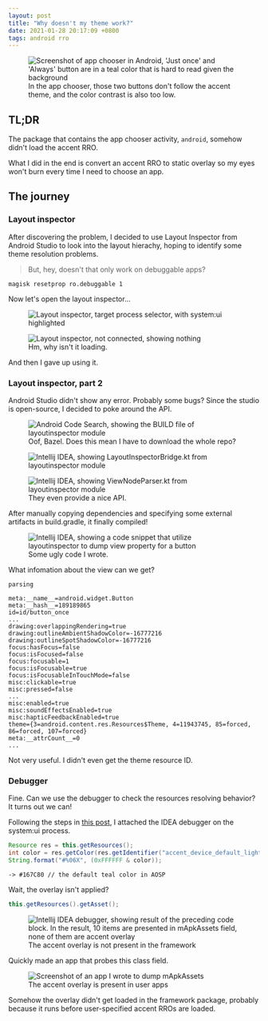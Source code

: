 ```yaml
---
layout: post
title: "Why doesn't my theme work?"
date: 2021-01-28 20:17:09 +0800
tags: android rro
---
```

<figure>
  <img src="{{ site.baseurl }}/assets/framework-accent-rro/chooser.png" alt="Screenshot of app chooser in Android, 'Just once' and 'Always' button are in a teal color that is hard to read given the background">
  <figcaption>In the app chooser, those two buttons don't follow the accent theme, and the color contrast is also too low.</figcaption>
</figure>

## TL;DR

The package that contains the app chooser activity, `android`, somehow didn't load the accent RRO.

What I did in the end is convert an accent RRO to static overlay so my eyes won't burn every time I need to choose an app.

## The journey

### Layout inspector
After discovering the problem, I decided to use Layout Inspector from Android Studio to look into the layout hierachy, hoping to identify some theme resolution problems.

> But, hey, doesn't that only work on debuggable apps?

```shell
magisk resetprop ro.debuggable 1
```
Now let's open the layout inspector...

<figure>
  <img src="{{ site.baseurl }}/assets/framework-accent-rro/inspector-process-system.png" alt="Layout inspector, target process selector, with system:ui highlighted">
</figure>


<figure>
  <img src="{{ site.baseurl }}/assets/framework-accent-rro/inspector-empty.png" alt="Layout inspector, not connected, showing nothing">
  <figcaption>Hm, why isn't it loading.</figcaption>
</figure>

And then I gave up using it.

### Layout inspector, part 2
Android Studio didn't show any error. Probably some bugs?
Since the studio is open-source, I decided to poke around the API.
<figure>
  <img src="{{ site.baseurl }}/assets/framework-accent-rro/inspector-bazel-build.png" alt="Android Code Search, showing the BUILD file of layoutinspector module">
  <figcaption>Oof, Bazel. Does this mean I have to download the whole repo?</figcaption>
</figure>

<figure>
  <img src="{{ site.baseurl }}/assets/framework-accent-rro/inspector-bridge.png" alt="Intellij IDEA, showing LayoutInspectorBridge.kt from layoutinspector module">
</figure>

<figure>
  <img src="{{ site.baseurl }}/assets/framework-accent-rro/inspector-view-node-parser.png" alt="Intellij IDEA, showing ViewNodeParser.kt from layoutinspector module">
  <figcaption>They even provide a nice API.</figcaption>
</figure>

After manually copying dependencies and specifying some external artifacts in build.gradle, it finally compiled!

<figure>
  <img src="{{ site.baseurl }}/assets/framework-accent-rro/inspectorlib-example-code.png" alt="Intellij IDEA, showing a code snippet that utilize layoutinspector to dump view property for a button">
  <figcaption>Some ugly code I wrote.</figcaption>
</figure>

What infomation about the view can we get?
```
parsing

meta:__name__=android.widget.Button
meta:__hash__=189189865
id=id/button_once
...
drawing:overlappingRendering=true
drawing:outlineAmbientShadowColor=-16777216
drawing:outlineSpotShadowColor=-16777216
focus:hasFocus=false
focus:isFocused=false
focus:focusable=1
focus:isFocusable=true
focus:isFocusableInTouchMode=false
misc:clickable=true
misc:pressed=false
...
misc:enabled=true
misc:soundEffectsEnabled=true
misc:hapticFeedbackEnabled=true
theme={3=android.content.res.Resources$Theme, 4=11943745, 85=forced, 86=forced, 107=forced}
meta:__attrCount__=0
...
```
Not very useful. I didn't even get the theme resource ID.

### Debugger
Fine. Can we use the debugger to check the resources resolving behavior? It turns out we can!

Following the steps in [this post](https://medium.com/@ghxst.dev/static-analysis-and-debugging-on-android-using-smalidea-jdwp-and-adb-b073e6b9ae48), I attached the IDEA debugger on the system:ui process.

```java
Resource res = this.getResources();
int color = res.getColor(res.getIdentifier("accent_device_default_light", "color", "android");
String.format("#%06X", (0xFFFFFF & color));
```
```
-> #167C80 // the default teal color in AOSP
```
Wait, the overlay isn't applied?
```java
this.getResources().getAsset();
```
<figure>
  <img src="{{ site.baseurl }}/assets/framework-accent-rro/debugger-apkassets.png" alt="Intellij IDEA debugger, showing result of the preceding code block. In the result, 10 items are presented in mApkAssets field, none of them are accent overlay">
  <figcaption>The accent overlay is not present in the framework</figcaption>
</figure>

Quickly made an app that probes this class field.
<figure>
  <img src="{{ site.baseurl }}/assets/framework-accent-rro/user-app-apkassets.png" alt="Screenshot of an app I wrote to dump mApkAssets">
  <figcaption>The accent overlay is present in user apps</figcaption>
</figure>

Somehow the overlay didn't get loaded in the framework package, probably because it runs before user-specified accent RROs are loaded.

